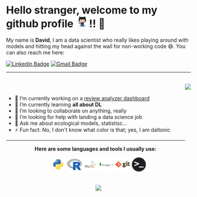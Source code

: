 # Hello stranger, welcome to my github profile <code><img height="30" src="Octocat.png"></code>!! 👋


My name is **David**, I am a data scientist who really likes playing around with models and hitting my head against the wall for non-working code :sweat_smile:. You can also reach me here:



[![Linkedin Badge](https://img.shields.io/badge/-David_Carricondo-blue?style=flat-square&logo=Linkedin&logoColor=white&link=https://www.linkedin.com/in/midhruvjaink/)](https://www.linkedin.com/in/david-carricondo-sanchez/)
[![Gmail Badge](https://img.shields.io/badge/-david.carricondo.sanchez@gmail.com-c14438?style=flat-square&logo=Gmail&logoColor=white&link=mailto:david.carricondo.sanchez@gmail.com)](mailto:david.carricondo.sanchez@gmail.com)
***
<br>
<img align='right' height=200 src="https://media.giphy.com/media/QHE5gWI0QjqF2/giphy.gif">
&nbsp;

- 🔭 I’m currently working on a [review analyzer dashboard](https://github.com/DavidCarricondo/selenium-NLP)
- 🌱 I’m currently learning **all about DL**
- 👯 I’m looking to collaborate on anything, really
- 🤔 I’m looking for help with landing a data science job
- 💬 Ask me about ecological models, statistisc...
- ⚡ Fun fact: No, I don't know what color is that; yes, I am daltonic
&nbsp;
&nbsp;

***
<center>

**Here are some languages and tools I usually use:**

<code><img height="40" src="https://raw.githubusercontent.com/github/explore/80688e429a7d4ef2fca1e82350fe8e3517d3494d/topics/python/python.png"></code>
<code><img height="40" src="https://raw.githubusercontent.com/github/explore/80688e429a7d4ef2fca1e82350fe8e3517d3494d/topics/r/r.png"></code>
<code><img height="40" src="https://raw.githubusercontent.com/github/explore/80688e429a7d4ef2fca1e82350fe8e3517d3494d/topics/mysql/mysql.png"></code>
<code><img height="40" src="https://raw.githubusercontent.com/github/explore/80688e429a7d4ef2fca1e82350fe8e3517d3494d/topics/mongodb/mongodb.png"></code>
<code><img height="40" src="https://raw.githubusercontent.com/github/explore/80688e429a7d4ef2fca1e82350fe8e3517d3494d/topics/git/git.png"></code>
<code><img height="40" src="https://raw.githubusercontent.com/github/explore/80688e429a7d4ef2fca1e82350fe8e3517d3494d/topics/terminal/terminal.png"></code>
</center>
<br>
<div style='text-align: center'>
<img src="https://github-readme-stats.vercel.app/api?username=DavidCarricondo&show_icons=true&theme=radical" align='center'></div></br>

<!--
**DavidCarricondo/DavidCarricondo** is a ✨ _special_ ✨ repository because its `README.md` (this file) appears on your GitHub profile.

Here are some ideas to get you started:

- 🔭 I’m currently working on ...
- 🌱 I’m currently learning ...
- 👯 I’m looking to collaborate on ...
- 🤔 I’m looking for help with ...
- 💬 Ask me about ...
- 📫 How to reach me: ...
- 😄 Pronouns: ...
- ⚡ Fun fact: ...
-->
